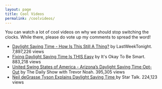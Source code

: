 ```yaml
---
layout: page
title: Cool Videos
permalink: /coolvideos/
---
```


You can watch a lot of cool videos on why we should stop switching the clocks.  While there, please do vote up my comments to spread the word!
 * [Daylight Saving Time - How Is This Still A Thing?](https://www.youtube.com/watch?v=br0NW9ufUUw&lc=UgwK9BlE_eatCkhCisF4AaABAg) by LastWeekTonight. 7,897,226 views
 * [Fixing Daylight Saving Time Is THIS Easy](https://www.youtube.com/watch?v=bMrb56dDpic&lc=UgzeGG6vao59Jyk33uJ4AaABAg) by It's Okay To Be Smart. 883,218 views
 * [United Swing States of America - Arizona’s Daylight Saving Time Opt-Out](https://www.youtube.com/watch?v=FQp-k7dgiD4&lc=UgzzsPZNgL2owKY346R4AaABAg) by The Daily Show with Trevor Noah. 395,305 views
 * [Neil deGrasse Tyson Explains Daylight Saving Time ](https://www.youtube.com/watch?v=Yf0KNm0cals&lc=UgwwfI67hlUPU8Ir8yJ4AaABAg) by Star Talk. 224,123 views


 <!--- Comment in spam? * [Daylight Saving Time Explained](https://www.youtube.com/watch?v=84aWtseb2-4&lc=UgxLGdsF28zDxRMbLgx4AaABAg) by CGP Grey.  6,448,698 views
Tyson again on Nat Geo only 50,000 views.
https://www.youtube.com/watch?v=-gNrskjm1vk&lc=UgzB6EVhqtwKqvlyZDB4AaABAg
 --->